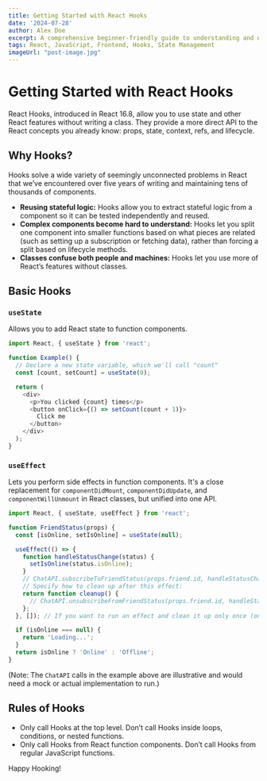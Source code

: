 ```yaml
---
title: Getting Started with React Hooks
date: '2024-07-28'
author: Alex Doe
excerpt: A comprehensive beginner-friendly guide to understanding and effectively using React Hooks such as useState, useEffect, and more for state management and side effects in functional components.
tags: React, JavaScript, Frontend, Hooks, State Management
imageUrl: "post-image.jpg"
---
```


# Getting Started with React Hooks

React Hooks, introduced in React 16.8, allow you to use state and other React features without writing a class. They provide a more direct API to the React concepts you already know: props, state, context, refs, and lifecycle.

## Why Hooks?

Hooks solve a wide variety of seemingly unconnected problems in React that we’ve encountered over five years of writing and maintaining tens of thousands of components. 
- **Reusing stateful logic:** Hooks allow you to extract stateful logic from a component so it can be tested independently and reused.
- **Complex components become hard to understand:** Hooks let you split one component into smaller functions based on what pieces are related (such as setting up a subscription or fetching data), rather than forcing a split based on lifecycle methods.
- **Classes confuse both people and machines:** Hooks let you use more of React’s features without classes.

## Basic Hooks

### `useState`

Allows you to add React state to function components.

```javascript
import React, { useState } from 'react';

function Example() {
  // Declare a new state variable, which we'll call "count"
  const [count, setCount] = useState(0);

  return (
    <div>
      <p>You clicked {count} times</p>
      <button onClick={() => setCount(count + 1)}>
        Click me
      </button>
    </div>
  );
}
```

### `useEffect`

Lets you perform side effects in function components. It's a close replacement for `componentDidMount`, `componentDidUpdate`, and `componentWillUnmount` in React classes, but unified into one API.

```javascript
import React, { useState, useEffect } from 'react';

function FriendStatus(props) {
  const [isOnline, setIsOnline] = useState(null);

  useEffect(() => {
    function handleStatusChange(status) {
      setIsOnline(status.isOnline);
    }
    // ChatAPI.subscribeToFriendStatus(props.friend.id, handleStatusChange);
    // Specify how to clean up after this effect:
    return function cleanup() {
      // ChatAPI.unsubscribeFromFriendStatus(props.friend.id, handleStatusChange);
    };
  }, []); // If you want to run an effect and clean it up only once (on mount and unmount), you can pass an empty array ([]) as a second argument.

  if (isOnline === null) {
    return 'Loading...';
  }
  return isOnline ? 'Online' : 'Offline';
}
```
(Note: The `ChatAPI` calls in the example above are illustrative and would need a mock or actual implementation to run.)

## Rules of Hooks

- Only call Hooks at the top level. Don’t call Hooks inside loops, conditions, or nested functions.
- Only call Hooks from React function components. Don’t call Hooks from regular JavaScript functions.

Happy Hooking!
